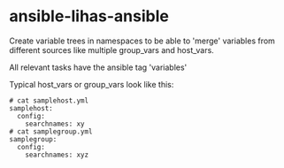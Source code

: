 # ansible-lihas-ansible
Create variable trees in namespaces to be able to 'merge' variables from different sources like multiple group_vars and host_vars.

All relevant tasks have the ansible tag 'variables'

Typical host_vars or group_vars look like this:
```
# cat samplehost.yml
samplehost:
  config:
    searchnames: xy
# cat samplegroup.yml
samplegroup:
  config:
    searchnames: xyz
```
